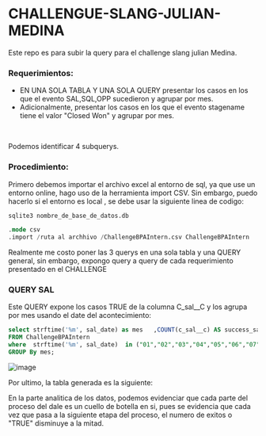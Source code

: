 # CHALLENGUE-SLANG-JULIAN-MEDINA
Este repo es para subir la query para el challenge slang julian Medina. 

### Requerimientos:

<ul>
    <li>EN UNA SOLA TABLA Y UNA SOLA QUERY presentar los casos en los que el evento SAL,SQL,OPP sucedieron y agrupar por mes.&nbsp;</li>
    <li>Adicionalmente, presentar los casos en los que el evento stagename tiene el valor &quot;Closed Won&quot; y agrupar por mes.</li>
</ul>
<p>&nbsp;</p>
Podemos identificar 4 subquerys. 


### Procedimiento:

Primero debemos importar el archivo excel al entorno de sql, ya que use un entorno online, hago uso de la herramienta import CSV. 
Sin embargo, puedo hacerlo si el entorno es local , se debe usar la siguiente linea de codigo:

```sql 
sqlite3 nombre_de_base_de_datos.db

.mode csv
.import /ruta al archhivo /ChallengeBPAIntern.csv ChallengeBPAIntern

```
Realmente me costo poner las 3 querys en una sola tabla y una QUERY general, sin embargo, expongo query  a query de cada requerimiento presentado en el CHALLENGE

### QUERY SAL
Este QUERY expone los casos TRUE de la columna C_sal__C y los agrupa por mes usando el date del acontecimiento: 
 
```sql 
select strftime('%m', sal_date) as mes   ,COUNT(c_sal__c) AS success_sal
FROM ChallengeBPAIntern
where  strftime('%m', sal_date)  in ("01","02","03","04","05","06","07","08","09","10","11","12") 
GROUP By mes;
```
![image](https://github.com/jmedinave/CHALLENGUE-SLANG-JULIAN-MEDINA/assets/49196705/3fe01143-3fcc-47ba-9920-f614a70a44ca)

Por ultimo, la tabla generada es la siguiente:


En la parte analitica de los datos, podemos evidenciar que cada parte del proceso del dale es un cuello de botella en si, pues se evidencia que cada vez que pasa a la siguiente etapa del proceso, el numero de exitos o "TRUE" disminuye a la mitad. 
